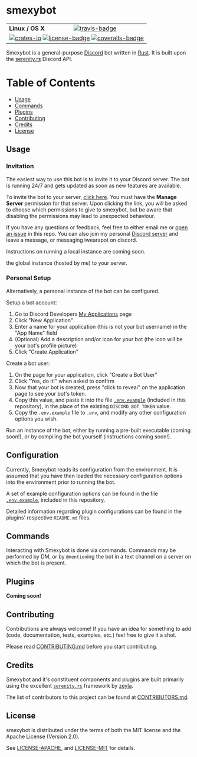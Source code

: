 # smexybot

<table>
    <tr>
        <td><strong>Linux / OS X</strong></td>
        <td><a href="https://travis-ci.org/indiv0/smexybot" title="Travis Build Status"><img src="https://travis-ci.org/indiv0/smexybot.svg?branch=master" alt="travis-badge"></img></a></td>
    </tr>
    <tr>
        <td colspan="2">
            <a href="https://crates.io/crates/smexybot" title="Crates.io"><img src="https://img.shields.io/crates/v/smexybot.svg" alt="crates-io"></img></a>
            <a href="#license" title="License: MIT/Apache-2.0"><img src="https://img.shields.io/crates/l/smexybot.svg" alt="license-badge"></img></a>
            <a href="https://coveralls.io/github/indiv0/smexybot?branch=master" title="Coverage Status"><img src="https://coveralls.io/repos/github/indiv0/smexybot/badge.svg?branch=master" alt="coveralls-badge"></img></a>
        </td>
    </tr>
</table>

Smexybot is a general-purpose [Discord][discord] bot written in
[Rust][rust-lang]. It is built upon the [serenity.rs][serenity-rs] Discord API.

# Table of Contents

* [Usage](#usage)
* [Commands](#commands)
* [Plugins](#plugins)
* [Contributing](#contributing)
* [Credits](#credits)
* [License](#license)

## Usage
### Invitation

The easiest way to use this bot is to invite it to your Discord server. The bot
is running 24/7 and gets updated as soon as new features are available.

To invite the bot to your server, [click here][bot-invite]. You must have the
**Manage Server** permission for that server. Upon clicking the link, you will
be asked to choose which permissions to give to smexybot, but be aware that
disabling the permissions may lead to unexpected behaviour.

If you have any questions or feedback, feel free to either email me or [open an
issue][new-issue] in this repo. You can also join my personal
[Discord server][discord-invite] and leave a message, or messaging iwearapot on
discord.

Instructions on running a local instance are coming soon.

the global instance (hosted by me)
to your server.

### Personal Setup

Alternatively, a personal instance of the bot can be configured.

Setup a bot account:

1. Go to Discord Developers [My Applications][my-applications] page
2. Click "New Application"
3. Enter a name for your application (this is not your bot username) in the
   "App Name" field
4. (Optional) Add a description and/or icon for your bot (the icon will be your
   bot's profile picture)
5. Click "Create Application"

Create a bot user:

1. On the page for your application, click "Create a Bot User"
2. Click "Yes, do it!" when asked to confirm
3. Now that your bot is created, press "click to reveal" on the application page
   to see your bot's token.
4. Copy this value, and paste it into the file [`.env.example`][env-example]
   (included in this repository), in the place of the existing
   `DISCORD_BOT_TOKEN` value.
5. Copy the `.env.example` file to `.env`, and modify any other configuration
   options you wish.

Run an instance of the bot, either by running a pre-built executable (coming
soon!), or by compiling the bot yourself (instructions coming soon!).

## Configuration

Currently, Smexybot reads its configuration from the environment. It is assumed
that you have then loaded the necessary configuration options into the
environment prior to running the bot.

A set of example configuration options can be found in the file
[`.env.example`][env-example], included in this repository.

Detailed information regarding plugin configurations can be found in the
plugins' respective `README.md` files.

## Commands

Interacting with Smexybot is done via commands. Commands may be performed by DM,
or by `@mention`ing the bot in a text channel on a server on which the bot is
present.

## Plugins

**Coming soon!**

## Contributing

Contributions are always welcome!
If you have an idea for something to add (code, documentation, tests, examples,
etc.) feel free to give it a shot.

Please read [CONTRIBUTING.md][contributing] before you start contributing.

## Credits

Smexybot and it's constituent components and plugins are built primarily using
the excellent [`serenity.rs`][serenity-rs] framework by
[zeyla][zeyla].

The list of contributors to this project can be found at
[CONTRIBUTORS.md][contributors].

## License

smexybot is distributed under the terms of both the MIT license and the
Apache License (Version 2.0).

See [LICENSE-APACHE][license-apache], and [LICENSE-MIT][license-mit] for details.

[api-docs]: https://indiv0.github.io/smexybot/smexybot
[bot-invite]: https://discordapp.com/oauth2/authorize?client_id=183278017856929792&scope=bot&permissions=171039744
[contributing]: https://github.com/indiv0/smexybot/blob/master/CONTRIBUTING.md "Contribution Guide"
[contributors]: https://github.com/indiv0/smexybot/blob/master/CONTRIBUTORS.md "List of Contributors"
[discord]: https://discordapp.com/
[discord-invite]: https://discord.gg/qXwhun5
[env-example]: https://github.com/indiv0/smexybot/blob/master/.env.example
[license-apache]: https://github.com/indiv0/smexybot/blob/master/LICENSE-APACHE "Apache-2.0 License"
[license-mit]: https://github.com/indiv0/smexybot/blob/master/LICENSE-MIT "MIT License"
[my-applications]: https://discordapp.com/developers/applications/me
[new-issue]: https://github.com/indiv0/smexybot/issues/new
[rust-lang]: https://www.rust-lang.org/
[serenity-rs]: https://github.com/zeyla/serenity-rs
[tumult]: https://github.com/indiv0/tumult
[zeyla]: https://github.com/zeyla
